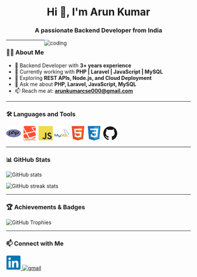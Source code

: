 <h1 align="center">Hi 👋, I'm Arun Kumar</h1>
<h3 align="center">A passionate Backend Developer from India</h3>

<!-- Coding GIF on right -->
<img align="right" alt="coding" width="400" src="https://media.giphy.com/media/qgQUggAC3Pfv687qPC/giphy.gif">

---

### 👨‍💻 About Me  
- 💼 Backend Developer with **3+ years experience**  
- 🔭 Currently working with **PHP | Laravel | JavaScript | MySQL**  
- 🌱 Exploring **REST APIs, Node.js, and Cloud Deployment**  
- 💬 Ask me about **PHP, Laravel, JavaScript, MySQL**  
- 📫 Reach me at: **arunkumarcse000@gmail.com**  

---

### 🛠️ Languages and Tools  
<p align="left">
  <img src="https://raw.githubusercontent.com/devicons/devicon/master/icons/php/php-original.svg" alt="php" width="40" height="40"/>
  <img src="https://raw.githubusercontent.com/devicons/devicon/master/icons/laravel/laravel-plain-wordmark.svg" alt="laravel" width="40" height="40"/>
  <img src="https://raw.githubusercontent.com/devicons/devicon/master/icons/javascript/javascript-original.svg" alt="javascript" width="40" height="40"/>
  <img src="https://raw.githubusercontent.com/devicons/devicon/master/icons/mysql/mysql-original-wordmark.svg" alt="mysql" width="40" height="40"/>
  <img src="https://raw.githubusercontent.com/devicons/devicon/master/icons/html5/html5-original.svg" alt="html5" width="40" height="40"/>
  <img src="https://raw.githubusercontent.com/devicons/devicon/master/icons/css3/css3-original.svg" alt="css3" width="40" height="40"/>
  <img src="https://raw.githubusercontent.com/devicons/devicon/master/icons/github/github-original.svg" alt="github" width="40" height="40"/>
</p>

---

### 📊 GitHub Stats  
<p align="left">
  <img src="https://github-readme-stats.vercel.app/api?username=ArunKumarCSE&show_icons=true&theme=radical" alt="GitHub stats" />
</p>

<p align="left">
  <img src="https://github-readme-streak-stats.herokuapp.com/?user=ArunKumarCSE&theme=radical" alt="GitHub streak stats" />
</p>

---

### 🏆 Achievements & Badges  
<p align="left">
  <img src="https://github-profile-trophy.vercel.app/?username=ArunKumarCSE&theme=darkhub&margin-w=15&margin-h=15" alt="GitHub Trophies"/>
</p>

---

### 📫 Connect with Me  
<p align="left">
  <a href="https://www.linkedin.com/in/arun-kumar-5a45a6214/" target="blank">
    <img src="https://raw.githubusercontent.com/devicons/devicon/master/icons/linkedin/linkedin-original.svg" alt="linkedin" width="40" height="40"/>
  </a>
  <a href="mailto:arunkumarcse000@gmail.com">
    <img src="https://img.icons8.com/fluency/48/000000/gmail-new.png" alt="gmail"/>
  </a>
</p>

